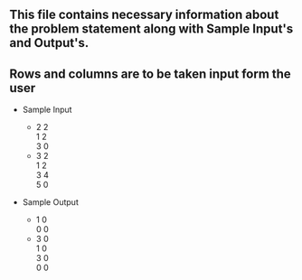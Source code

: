 ## This file contains necessary information about the problem statement along with Sample Input's and Output's.

## Rows and columns are to be taken input form the user


* Sample Input   
  * 2 2  <br>
    1 2  <br>
    3 0 
  * 3 2  <br>
    1 2  <br>
    3 4  <br>
    5 0

  

* Sample Output    
  * 1 0 <br>
    0 0
  * 3 0 <br>
    1 0 <br>
    3 0 <br>
    0 0 <br>
  
  
